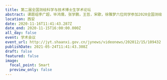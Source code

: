 ```yaml
---
title: 第二届全国测绘科学与技术博士生学术论坛
abstract: 课题组李广超，毕鸿儒，张学鹏，王哲，宋歌，徐雅梦六位同学参加2020全国测绘科学与技术博士生学术论坛
location: 西安
date: 2020-11-16T11:41:43.287Z
date_end: 2020-11-15T16:00:00.000Z
all_day: false
event: 学术会议
event_url: http://jyt.shaanxi.gov.cn/jynews/videonews/202012/15/109432.html?moduleid=23&action=category
publishDate: 2021-05-24T11:41:43.308Z
draft: false
featured: false
image:
  focal_point: Smart
  preview_only: false
---
```

